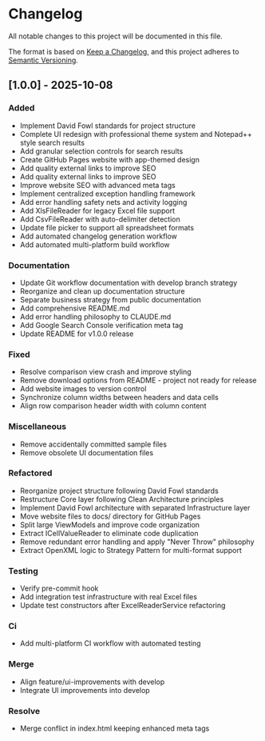 # Changelog

All notable changes to this project will be documented in this file.

The format is based on [Keep a Changelog](https://keepachangelog.com/en/1.0.0/),
and this project adheres to [Semantic Versioning](https://semver.org/spec/v2.0.0.html).

## [1.0.0] - 2025-10-08

### Added

- Implement David Fowl standards for project structure
- Complete UI redesign with professional theme system and Notepad++ style search results
- Add granular selection controls for search results
- Create GitHub Pages website with app-themed design
- Add quality external links to improve SEO
- Add quality external links to improve SEO
- Improve website SEO with advanced meta tags
- Implement centralized exception handling framework
- Add error handling safety nets and activity logging
- Add XlsFileReader for legacy Excel file support
- Add CsvFileReader with auto-delimiter detection
- Update file picker to support all spreadsheet formats
- Add automated changelog generation workflow
- Add automated multi-platform build workflow

### Documentation

- Update Git workflow documentation with develop branch strategy
- Reorganize and clean up documentation structure
- Separate business strategy from public documentation
- Add comprehensive README.md
- Add error handling philosophy to CLAUDE.md
- Add Google Search Console verification meta tag
- Update README for v1.0.0 release

### Fixed

- Resolve comparison view crash and improve styling
- Remove download options from README - project not ready for release
- Add website images to version control
- Synchronize column widths between headers and data cells
- Align row comparison header width with column content

### Miscellaneous

- Remove accidentally committed sample files
- Remove obsolete UI documentation files

### Refactored

- Reorganize project structure following David Fowl standards
- Restructure Core layer following Clean Architecture principles
- Implement David Fowl architecture with separated Infrastructure layer
- Move website files to docs/ directory for GitHub Pages
- Split large ViewModels and improve code organization
- Extract ICellValueReader to eliminate code duplication
- Remove redundant error handling and apply "Never Throw" philosophy
- Extract OpenXML logic to Strategy Pattern for multi-format support

### Testing

- Verify pre-commit hook
- Add integration test infrastructure with real Excel files
- Update test constructors after ExcelReaderService refactoring

### Ci

- Add multi-platform CI workflow with automated testing

### Merge

- Align feature/ui-improvements with develop
- Integrate UI improvements into develop

### Resolve

- Merge conflict in index.html keeping enhanced meta tags

<!-- generated by git-cliff -->
